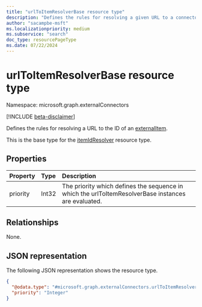 ```yaml
---
title: "urlToItemResolverBase resource type"
description: "Defines the rules for resolving a given URL to a connector item."
author: "sacampbe-msft"
ms.localizationpriority: medium
ms.subservice: "search"
doc_type: resourcePageType
ms.date: 07/22/2024
---
```


# urlToItemResolverBase resource type

Namespace: microsoft.graph.externalConnectors

[!INCLUDE [beta-disclaimer](../../includes/beta-disclaimer.md)]

Defines the rules for resolving a URL to the ID of an [externalItem](externalconnectors-externalitem.md).

This is the base type for the [itemIdResolver](externalconnectors-itemidresolver.md) resource type.

## Properties
|Property|Type|Description|
|:---|:---|:---|
|priority|Int32|The priority which defines the sequence in which the urlToItemResolverBase instances are evaluated. |

## Relationships
None.

## JSON representation
The following JSON representation shows the resource type.
<!-- {
  "blockType": "resource",
  "@odata.type": "microsoft.graph.externalConnectors.urlToItemResolverBase"
}
-->
``` json
{
  "@odata.type": "#microsoft.graph.externalConnectors.urlToItemResolverBase",
  "priority": "Integer"
}
```
